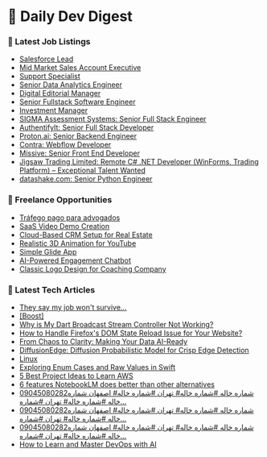 # 📢 Daily Dev Digest

### 💼 Latest Job Listings
- [Salesforce Lead](https://remoteOK.com/remote-jobs/remote-salesforce-lead-bounteous-1093155)
- [Mid Market Sales Account Executive](https://remoteOK.com/remote-jobs/remote-mid-market-sales-account-executive-fiscalnote-1093154)
- [Support Specialist](https://remoteOK.com/remote-jobs/remote-support-specialist-vesta-1093153)
- [Senior Data Analytics Engineer](https://remoteOK.com/remote-jobs/remote-senior-data-analytics-engineer-fullscript-1093152)
- [Digital Editorial Manager](https://remoteOK.com/remote-jobs/remote-digital-editorial-manager-cozymeal-1093151)
- [Senior Fullstack Software Engineer](https://remoteOK.com/remote-jobs/remote-senior-fullstack-software-engineer-blotato-1093150)
- [Investment Manager](https://remoteOK.com/remote-jobs/remote-investment-manager-wintermute-1093149)
- [SIGMA Assessment Systems: Senior Full Stack Engineer](https://weworkremotely.com/remote-jobs/sigma-assessment-systems-senior-full-stack-engineer-2)
- [AuthentifyIt: Senior Full Stack Developer](https://weworkremotely.com/remote-jobs/authentifyit-senior-full-stack-developer)
- [Proton.ai: Senior Backend Engineer](https://weworkremotely.com/remote-jobs/proton-ai-senior-backend-engineer)
- [Contra: Webflow Developer](https://weworkremotely.com/remote-jobs/contra-webflow-developer-4)
- [Missive: Senior Front End Developer](https://weworkremotely.com/remote-jobs/missive-senior-front-end-developer)
- [Jigsaw Trading Limited: Remote C# .NET Developer (WinForms, Trading Platform) – Exceptional Talent Wanted](https://weworkremotely.com/remote-jobs/jigsaw-trading-limited-remote-csharp-net-developer-winforms-trading-platform-exceptional-talent-wanted)
- [datashake.com: Senior Python Engineer](https://weworkremotely.com/remote-jobs/datashake-com-senior-python-engineer)

### 🎯 Freelance Opportunities
- [Tr&aacute;fego pago para advogados](https://www.freelancer.com/projects/internet-marketing/fego-pago-para-advogados.html)
- [SaaS Video Demo Creation](https://www.freelancer.com/projects/video-services/SaaS-Video-Demo-Creation.html)
- [Cloud-Based CRM Setup for Real Estate](https://www.freelancer.com/projects/php/Cloud-Based-CRM-Setup-for.html)
- [Realistic 3D Animation for YouTube](https://www.freelancer.com/projects/Realistic-Animation-for-YouTube-fix.html)
- [Simple Glide App](https://www.freelancer.com/projects/php/Simple-Glide-App.html)
- [AI-Powered Engagement Chatbot](https://www.freelancer.com/projects/python/Powered-Engagement-Chatbot.html)
- [Classic Logo Design for Coaching Company](https://www.freelancer.com/projects/logo-design/Classic-Logo-Design-for-Coaching.html)

### 📝 Latest Tech Articles
- [They say my job won't survive...](https://dev.to/alvaromontoro/they-say-my-job-wont-survive-12lc)
- [[Boost]](https://dev.to/chamsedinebouhouch/-294)
- [Why is My Dart Broadcast Stream Controller Not Working?](https://dev.to/generatecodedev/why-is-my-dart-broadcast-stream-controller-not-working-p0o)
- [How to Handle Firefox's DOM State Reload Issue for Your Website?](https://dev.to/generatecodedev/how-to-handle-firefoxs-dom-state-reload-issue-for-your-website-48d)
- [From Chaos to Clarity: Making Your Data AI-Ready](https://dev.to/marcus_w/from-chaos-to-clarity-making-your-data-ai-ready-16an)
- [DiffusionEdge: Diffusion Probabilistic Model for Crisp Edge Detection](https://dev.to/sweet_mouth/diffusionedge-diffusion-probabilistic-model-for-crisp-edge-detection-2jo9)
- [Linux](https://dev.to/mr_mfrzo/linux-4n8i)
- [Exploring Enum Cases and Raw Values in Swift](https://commitstudiogs.medium.com/exploring-enum-cases-and-raw-values-in-swift-d93fad0c3aa1?source=rss------programming-5)
- [5 Best Project Ideas to Learn AWS](https://medium.com/nerd-for-tech/5-best-project-ideas-to-learn-aws-cb0af5b86c1c?source=rss------programming-5)
- [6 features NotebookLM does better than other alternatives](https://medium.com/predict/6-features-notebooklm-does-better-than-other-alternatives-a6b389ba1092?source=rss------programming-5)
- [09045080282شماره خاله #شماره خاله# تهران #شماره خاله# اصفهان
شماره خاله #شماره خاله# تهران #شماره…](https://medium.com/@7djjdjekekejnwjwn/09045080282%D8%B4%D9%85%D8%A7%D8%B1%D9%87-%D8%AE%D8%A7%D9%84%D9%87-%D8%B4%D9%85%D8%A7%D8%B1%D9%87-%D8%AE%D8%A7%D9%84%D9%87-%D8%AA%D9%87%D8%B1%D8%A7%D9%86-%D8%B4%D9%85%D8%A7%D8%B1%D9%87-%D8%AE%D8%A7%D9%84%D9%87-%D8%A7%D8%B5%D9%81%D9%87%D8%A7%D9%86-%D8%B4%D9%85%D8%A7%D8%B1%D9%87-%D8%AE%D8%A7%D9%84%D9%87-%D8%B4%D9%85%D8%A7%D8%B1%D9%87-%D8%AE%D8%A7%D9%84%D9%87-%D8%AA%D9%87%D8%B1%D8%A7%D9%86-%D8%B4%D9%85%D8%A7%D8%B1%D9%87-0fb67f6bd186?source=rss------programming-5)
- [09045080282شماره خاله #شماره خاله# تهران #شماره خاله# اصفهان
شماره خاله #شماره خاله# تهران #شماره…](https://medium.com/@7djjdjekekejnwjwn/09045080282%D8%B4%D9%85%D8%A7%D8%B1%D9%87-%D8%AE%D8%A7%D9%84%D9%87-%D8%B4%D9%85%D8%A7%D8%B1%D9%87-%D8%AE%D8%A7%D9%84%D9%87-%D8%AA%D9%87%D8%B1%D8%A7%D9%86-%D8%B4%D9%85%D8%A7%D8%B1%D9%87-%D8%AE%D8%A7%D9%84%D9%87-%D8%A7%D8%B5%D9%81%D9%87%D8%A7%D9%86-%D8%B4%D9%85%D8%A7%D8%B1%D9%87-%D8%AE%D8%A7%D9%84%D9%87-%D8%B4%D9%85%D8%A7%D8%B1%D9%87-%D8%AE%D8%A7%D9%84%D9%87-%D8%AA%D9%87%D8%B1%D8%A7%D9%86-%D8%B4%D9%85%D8%A7%D8%B1%D9%87-477a575fc949?source=rss------programming-5)
- [09045080282شماره خاله #شماره خاله# تهران #شماره خاله# اصفهان
شماره خاله #شماره خاله# تهران #شماره…](https://medium.com/@7djjdjekekejnwjwn/09045080282%D8%B4%D9%85%D8%A7%D8%B1%D9%87-%D8%AE%D8%A7%D9%84%D9%87-%D8%B4%D9%85%D8%A7%D8%B1%D9%87-%D8%AE%D8%A7%D9%84%D9%87-%D8%AA%D9%87%D8%B1%D8%A7%D9%86-%D8%B4%D9%85%D8%A7%D8%B1%D9%87-%D8%AE%D8%A7%D9%84%D9%87-%D8%A7%D8%B5%D9%81%D9%87%D8%A7%D9%86-%D8%B4%D9%85%D8%A7%D8%B1%D9%87-%D8%AE%D8%A7%D9%84%D9%87-%D8%B4%D9%85%D8%A7%D8%B1%D9%87-%D8%AE%D8%A7%D9%84%D9%87-%D8%AA%D9%87%D8%B1%D8%A7%D9%86-%D8%B4%D9%85%D8%A7%D8%B1%D9%87-62b61f1c3ab5?source=rss------programming-5)
- [How to Learn and Master DevOps with AI](https://medium.com/@osomudeyazudonu/how-to-master-devops-with-ai-from-simple-apps-to-scalable-pipelines-084f8da0645a?source=rss------programming-5)
